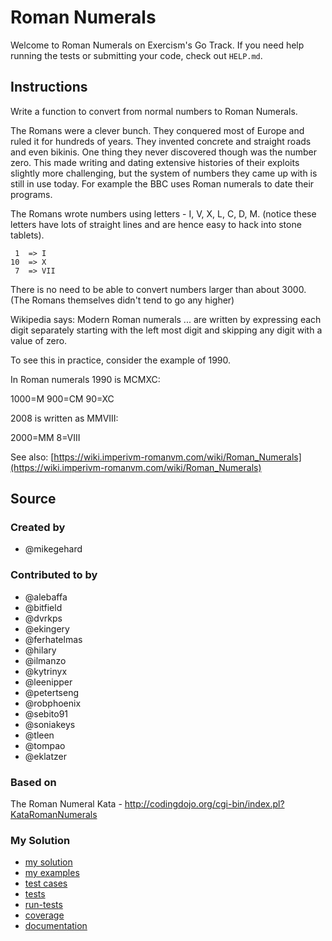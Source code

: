 # Roman Numerals

Welcome to Roman Numerals on Exercism's Go Track.
If you need help running the tests or submitting your code, check out `HELP.md`.

## Instructions

Write a function to convert from normal numbers to Roman Numerals.

The Romans were a clever bunch. They conquered most of Europe and ruled
it for hundreds of years. They invented concrete and straight roads and
even bikinis. One thing they never discovered though was the number
zero. This made writing and dating extensive histories of their exploits
slightly more challenging, but the system of numbers they came up with
is still in use today. For example the BBC uses Roman numerals to date
their programs.

The Romans wrote numbers using letters - I, V, X, L, C, D, M. (notice
these letters have lots of straight lines and are hence easy to hack
into stone tablets).

```text
 1  => I
10  => X
 7  => VII
```

There is no need to be able to convert numbers larger than about 3000.
(The Romans themselves didn't tend to go any higher)

Wikipedia says: Modern Roman numerals ... are written by expressing each
digit separately starting with the left most digit and skipping any
digit with a value of zero.

To see this in practice, consider the example of 1990.

In Roman numerals 1990 is MCMXC:

1000=M
900=CM
90=XC

2008 is written as MMVIII:

2000=MM
8=VIII

See also: [https://wiki.imperivm-romanvm.com/wiki/Roman_Numerals](https://wiki.imperivm-romanvm.com/wiki/Roman_Numerals)

## Source

### Created by

- @mikegehard

### Contributed to by

- @alebaffa
- @bitfield
- @dvrkps
- @ekingery
- @ferhatelmas
- @hilary
- @ilmanzo
- @kytrinyx
- @leenipper
- @petertseng
- @robphoenix
- @sebito91
- @soniakeys
- @tleen
- @tompao
- @eklatzer

### Based on

The Roman Numeral Kata - http://codingdojo.org/cgi-bin/index.pl?KataRomanNumerals

### My Solution

- [my solution](./roman_numerals.go)
- [my examples](./roman_numerals_examples_test.go)
- [test cases](./cases_test.go)
- [tests](./roman_numerals_test.go)
- [run-tests](./run-tests-go.txt)
- [coverage](./coverage.html)
- [documentation](./romannumerals-doc.md)
